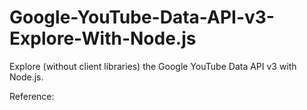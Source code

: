 # Google-YouTube-Data-API-v3-Explore-With-Node.js

Explore (without client libraries) the Google YouTube Data API v3 with Node.js.


Reference:
